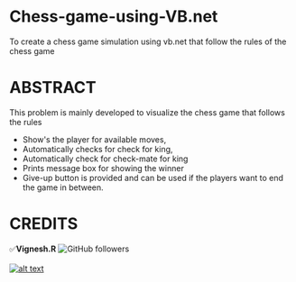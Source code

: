 [1.1]: https://img.icons8.com/ios-filled/25/000000/instagram-new.png
[2]: https://www.instagram.com/vignesh_r_

# Chess-game-using-VB.net
To create a chess game simulation using vb.net that follow the rules of the chess game 

# ABSTRACT
This problem is mainly developed to visualize the chess game that follows the rules
*	Show's the player for available moves, 
*	Automatically checks for check for king, 
*	Automatically check for check-mate for king 
*	Prints message box for showing the winner
*	Give-up button is provided and can be used if the players want to end the game in between.

# CREDITS
:white_check_mark:**Vignesh.R**
![GitHub followers](https://img.shields.io/github/followers/codervignesh?label=codervignesh&style=social)  <br/>
<br/>
[![alt text][1.1]][2]<br/>
